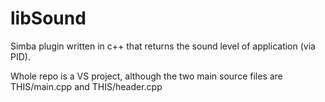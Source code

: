 # libSound

Simba plugin written in c++ that returns the sound level of application (via PID).

Whole repo is a VS project, although the two main source files are THIS/main.cpp and THIS/header.cpp
